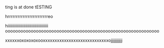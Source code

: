 ting is at done
tESTING

hrrrrrrrrrrrrrrrrrrrrrrrreo

hiiiiiiiiiiiiiiiiiiiiiiiiiiiiiiiiiiiiiii
oooooooooooooooooooooooooooooooooooooooooooooooooooooooooooo

xxxxxxoxoxoxoxooxxxxxxxxxxxxxxxxxxxxxxxxxxxxojjjjjjjjjjj

